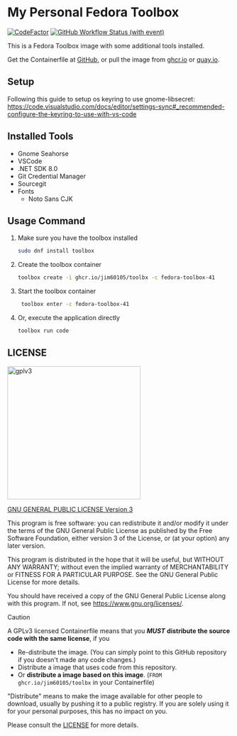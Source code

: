 # My Personal Fedora Toolbox

[![CodeFactor](https://www.codefactor.io/repository/github/jim60105/toolbx/badge?style=for-the-badge)](https://www.codefactor.io/repository/github/jim60105/toolbx) [![GitHub Workflow Status (with event)](https://img.shields.io/github/actions/workflow/status/jim60105/toolbx/scan.yml?label=IMAGE%20SCAN&style=for-the-badge)](https://github.com/jim60105/toolbx/actions/workflows/scan.yml)

This is a Fedora Toolbox image with some additional tools installed.

Get the Containerfile at [GitHub](https://github.com/jim60105/toolbx), or pull the image from [ghcr.io](https://ghcr.io/jim60105/toolbx) or [quay.io](https://quay.io/repository/jim60105/toolbx?tab=tags).

## Setup

Following this guide to setup os keyring to use gnome-libsecret: <https://code.visualstudio.com/docs/editor/settings-sync#_recommended-configure-the-keyring-to-use-with-vs-code>

## Installed Tools

- Gnome Seahorse
- VSCode
- .NET SDK 8.0
- Git Credential Manager
- Sourcegit
- Fonts
  - Noto Sans CJK

## Usage Command

1. Make sure you have the toolbox installed

   ```bash
   sudo dnf install toolbox
   ```

2. Create the toolbox container

   ```bash
   toolbox create -i ghcr.io/jim60105/toolbx -c fedora-toolbox-41
   ```

3. Start the toolbox container

   ```bash
    toolbox enter -c fedora-toolbox-41
    ```

4. Or, execute the application directly

   ```bash
   toolbox run code
   ```

## LICENSE

<img src="https://github.com/user-attachments/assets/77148063-7bd8-4c07-a776-ec297d2f6ad8" alt="gplv3" width="300" />

[GNU GENERAL PUBLIC LICENSE Version 3](LICENSE)

This program is free software: you can redistribute it and/or modify it under the terms of the GNU General Public License as published by the Free Software Foundation, either version 3 of the License, or (at your option) any later version.

This program is distributed in the hope that it will be useful, but WITHOUT ANY WARRANTY; without even the implied warranty of MERCHANTABILITY or FITNESS FOR A PARTICULAR PURPOSE. See the GNU General Public License for more details.

You should have received a copy of the GNU General Public License along with this program. If not, see <https://www.gnu.org/licenses/>.

> [!CAUTION]
> A GPLv3 licensed Containerfile means that you _**MUST**_ **distribute the source code with the same license**, if you
>
> - Re-distribute the image. (You can simply point to this GitHub repository if you doesn't made any code changes.)
> - Distribute a image that uses code from this repository.
> - Or **distribute a image based on this image**. (`FROM ghcr.io/jim60105/toolbx` in your Containerfile)
>
> "Distribute" means to make the image available for other people to download, usually by pushing it to a public registry. If you are solely using it for your personal purposes, this has no impact on you.
>
> Please consult the [LICENSE](LICENSE) for more details.

